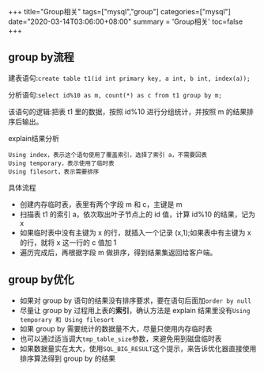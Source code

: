 +++
title="Group相关"
tags=["mysql","group"]
categories=["mysql"]
date="2020-03-14T03:06:00+08:00"
summary = 'Group相关'
toc=false
+++

group by流程
------------

建表语句:`create table t1(id int primary key, a int, b int, index(a));`

分析语句:`select id%10 as m, count(*) as c from t1 group by m;`

该语句的逻辑:把表 t1 里的数据，按照 id%10 进行分组统计，并按照 m 的结果排序后输出。

explain结果分析

```
Using index，表示这个语句使用了覆盖索引，选择了索引 a，不需要回表
Using temporary，表示使用了临时表
Using filesort，表示需要排序
```

具体流程

-	创建内存临时表，表里有两个字段 m 和 c，主键是 m
-	扫描表 t1 的索引 a，依次取出叶子节点上的 id 值，计算 id%10 的结果，记为 x
-	如果临时表中没有主键为 x 的行，就插入一个记录 (x,1);如果表中有主键为 x 的行，就将 x 这一行的 c 值加 1
-	遍历完成后，再根据字段 m 做排序，得到结果集返回给客户端。

group by优化
------------

-	如果对 group by 语句的结果没有排序要求，要在语句后面加`order by null`
-	尽量让 group by 过程用上表的**索引**，确认方法是 explain 结果里没有`Using temporary 和 Using filesort`
-	如果 group by 需要统计的数据量不大，尽量只使用内存临时表
-	也可以通过适当调大`tmp_table_size`参数，来避免用到磁盘临时表
-	如果数据量实在太大，使用`SQL_BIG_RESULT`这个提示，来告诉优化器直接使用排序算法得到 group by 的结果

